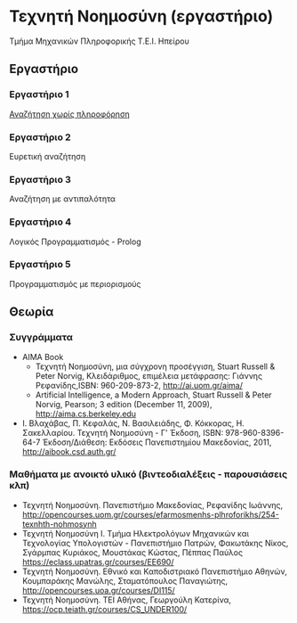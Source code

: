 # Τεχνητή Νοημοσύνη (εργαστήριο)

Τμήμα Μηχανικών Πληροφορικής Τ.Ε.Ι. Ηπείρου

## Εργαστήριο

### Εργαστήριο 1

[Αναζήτηση χωρίς πληροφόρηση](./lab01/README.md)

### Εργαστήριο 2

Ευρετική αναζήτηση

### Εργαστήριο 3

Αναζήτηση με αντιπαλότητα

### Εργαστήριο 4

Λογικός Προγραμματισμός - Prolog

### Εργαστήριο 5

Προγραμματισμός με περιορισμούς

## Θεωρία

### Συγγράμματα

* ΑΙΜΑ Book
  * Τεχνητή Νοημοσύνη, μια σύγχρονη προσέγγιση, Stuart Russell & Peter Norvig, Κλειδάριθμος, επιμέλεια μετάφρασης: Γιάννης Ρεφανίδης,ISBN: 960-209-873-2, <http://ai.uom.gr/aima/>
  * Artificial Intelligence, a Modern Approach, Stuart Russell & Peter Norvig, Pearson; 3 edition (December 11, 2009), <http://aima.cs.berkeley.edu>
* Ι. Βλαχάβας, Π. Κεφαλάς, Ν. Βασιλειάδης, Φ. Κόκκορας, Η. Σακελλαρίου. Τεχνητή Νοημοσύνη - Γ' Έκδοση, ISBN: 978-960-8396-64-7 Έκδοση/Διάθεση: Εκδόσεις Πανεπιστημίου Μακεδονίας, 2011, <http://aibook.csd.auth.gr/>

### Μαθήματα με ανοικτό υλικό (βιντεοδιαλέξεις - παρουσιάσεις κλπ)

* Τεχνητή Νοημοσύνη. Πανεπιστήμιο Μακεδονίας, Ρεφανίδης Ιωάννης, <http://opencourses.uom.gr/courses/efarmosmenhs-plhroforikhs/254-texnhth-nohmosynh>
* Τεχνητή Νοημοσύνη Ι. Τμήμα Ηλεκτρολόγων Μηχανικών και Τεχνολογίας Υπολογιστών - Πανεπιστήμιο Πατρών, Φακωτάκης Νίκος, Σγάρμπας Κυριάκος, Μουστάκας Κώστας, Πέππας Παύλος <https://eclass.upatras.gr/courses/EE690/>
* Τεχνητή Νοημοσύνη. Εθνικό και Καποδιστριακό Πανεπιστήμιο Αθηνών, Κουμπαράκης Μανώλης, Σταματόπουλος Παναγιώτης, <http://opencourses.uoa.gr/courses/DI115/>
* Τεχνητή Νοημοσύνη. ΤΕΙ Αθήνας, Γεωργούλη Κατερίνα, <https://ocp.teiath.gr/courses/CS_UNDER100/>
